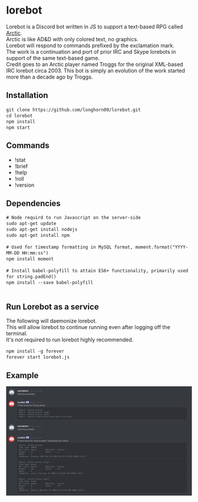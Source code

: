 # lorebot
Lorebot is a Discord bot written in JS to support a text-based RPG called [Arctic](http://mud.arctic.org).  
Arctic is like AD&D with only colored text, no graphics.  
Lorebot will respond to commands prefixed by the exclamation mark.  
The work is a continuation and port of prior IRC and Skype lorebots in support of the same text-based game.  
Credit goes to an Arctic player named Troggs for the original XML-based IRC lorebot circa 2003. This bot is simply an evolution of the work started more than a decade ago by Troggs.

## Installation
```
git clone https://github.com/longhorn09/lorebot.git
cd lorebot
npm install
npm start
```

## Commands
* !stat
* !brief
* !help
* !roll
* !version

## Dependencies
```
# Node requird to run Javascript on the server-side
sudo apt-get update
sudo apt-get install nodejs
sudo apt-get install npm

# Used for timestamp formatting in MySQL format, moment.format("YYYY-MM-DD HH:mm:ss")
npm install moment

# Install babel-polyfill to attain ES6+ functionality, primarily used for string.padEnd()
npm install --save babel-polyfill


```

## Run Lorebot as a service

The following will daemonize lorebot.  
This will allow lorebot to continue running even after logging off the terminal.  
It's not required to run lorebot highly recommended. 

```
npm install -g forever
forever start lorebot.js
```
## Example
![Discord Lorebot](/lorebot.PNG?raw=true "Example of brief and stat")
